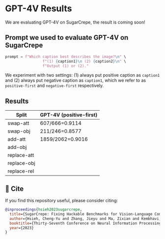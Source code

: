 # GPT-4V Results

We are evaluating GPT-4V on SugarCrepe, the result is coming soon!

## Prompt we used to evaluate GPT-4V on SugarCrepe

```python
prompt = f"Which caption best describes the image?\n" \
                 f"(1) {caption1}\n (2) {caption2}\n" \
                 f"Output (1) or (2)."
```

We experiment with two settings: (1) always put positive caption as `caption1` and (2) always put negative caption as `caption1`, which we refer to as `positive-first` and `negative-first` respectively.

## Results

| Split     | GPT-4V (positive-first) |
|---------|----------|
| swap-att  | 607/666=0.9114 |
| swap-obj | 211/246=0.8577 |
| add-att | 1859/2062=0.9016 |
| add-obj |  |
| replace-att |  |
| replace-obj |  |
| replace-rel | |

## :paperclip: Cite
If you find this repository useful, please consider citing:
```bibtex
@inproceedings{hsieh2023sugarcrepe,
  title={SugarCrepe: Fixing Hackable Benchmarks for Vision-Language Compositionality},
  author={Hsieh, Cheng-Yu and Zhang, Jieyu and Ma, Zixian and Kembhavi, Aniruddha and Krishna, Ranjay},
  booktitle={Thirty-Seventh Conference on Neural Information Processing Systems Datasets and Benchmarks Track},
  year={2023}
}
```
